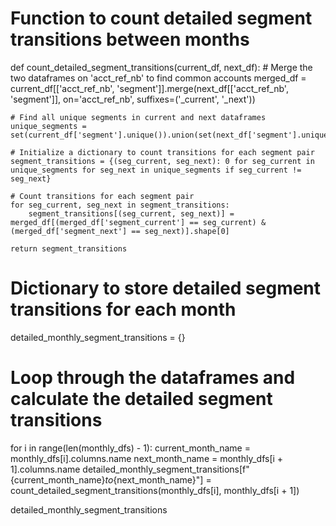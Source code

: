 # Function to count detailed segment transitions between months
def count_detailed_segment_transitions(current_df, next_df):
    # Merge the two dataframes on 'acct_ref_nb' to find common accounts
    merged_df = current_df[['acct_ref_nb', 'segment']].merge(next_df[['acct_ref_nb', 'segment']], on='acct_ref_nb', suffixes=('_current', '_next'))

    # Find all unique segments in current and next dataframes
    unique_segments = set(current_df['segment'].unique()).union(set(next_df['segment'].unique()))

    # Initialize a dictionary to count transitions for each segment pair
    segment_transitions = {(seg_current, seg_next): 0 for seg_current in unique_segments for seg_next in unique_segments if seg_current != seg_next}

    # Count transitions for each segment pair
    for seg_current, seg_next in segment_transitions:
        segment_transitions[(seg_current, seg_next)] = merged_df[(merged_df['segment_current'] == seg_current) & (merged_df['segment_next'] == seg_next)].shape[0]

    return segment_transitions

# Dictionary to store detailed segment transitions for each month
detailed_monthly_segment_transitions = {}

# Loop through the dataframes and calculate the detailed segment transitions
for i in range(len(monthly_dfs) - 1):
    current_month_name = monthly_dfs[i].columns.name
    next_month_name = monthly_dfs[i + 1].columns.name
    detailed_monthly_segment_transitions[f"{current_month_name}_to_{next_month_name}"] = count_detailed_segment_transitions(monthly_dfs[i], monthly_dfs[i + 1])

detailed_monthly_segment_transitions

